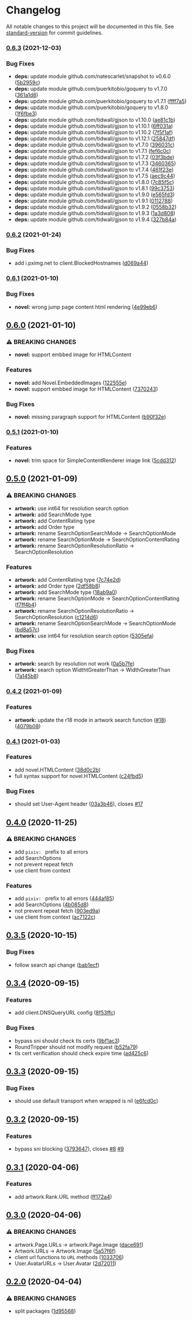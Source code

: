 # Changelog

All notable changes to this project will be documented in this file. See [standard-version](https://github.com/conventional-changelog/standard-version) for commit guidelines.

### [0.6.3](https://github.com/NateScarlet/pixiv/compare/v0.6.2...v0.6.3) (2021-12-03)


### Bug Fixes

* **deps:** update module github.com/natescarlet/snapshot to v0.6.0 ([5b2959c](https://github.com/NateScarlet/pixiv/commit/5b2959c53eecca4789c8c4a7cd04ba0ddf9ce583))
* **deps:** update module github.com/puerkitobio/goquery to v1.7.0 ([361a1d8](https://github.com/NateScarlet/pixiv/commit/361a1d875419ea5257baf4a8cfa47987e669b7e0))
* **deps:** update module github.com/puerkitobio/goquery to v1.7.1 ([ffff7a5](https://github.com/NateScarlet/pixiv/commit/ffff7a58dbef0994b6abce036321d35a017fca11))
* **deps:** update module github.com/puerkitobio/goquery to v1.8.0 ([1f6fbe3](https://github.com/NateScarlet/pixiv/commit/1f6fbe369f9137a6a76ef12b46e289c6bca5ed38))
* **deps:** update module github.com/tidwall/gjson to v1.10.0 ([ae81c1b](https://github.com/NateScarlet/pixiv/commit/ae81c1b0517544c4ff99f68256ae2aa5ecbb8a47))
* **deps:** update module github.com/tidwall/gjson to v1.10.1 ([6ff031a](https://github.com/NateScarlet/pixiv/commit/6ff031a3e13191d4609f75a1bda3634e0f02ae5e))
* **deps:** update module github.com/tidwall/gjson to v1.10.2 ([7f5f1af](https://github.com/NateScarlet/pixiv/commit/7f5f1af32c833f78e3b657a8de30e04189dfb9b6))
* **deps:** update module github.com/tidwall/gjson to v1.12.1 ([25847df](https://github.com/NateScarlet/pixiv/commit/25847df93926bfc26ee630f8af403cc1b3ab4e92))
* **deps:** update module github.com/tidwall/gjson to v1.7.0 ([396031c](https://github.com/NateScarlet/pixiv/commit/396031ce4077966f5c5d4b11e67ed5bd1600146d))
* **deps:** update module github.com/tidwall/gjson to v1.7.1 ([fef6c0c](https://github.com/NateScarlet/pixiv/commit/fef6c0c4d76b9494443ae87394146ba4a821bc01))
* **deps:** update module github.com/tidwall/gjson to v1.7.2 ([03f3bde](https://github.com/NateScarlet/pixiv/commit/03f3bde9eb88039bea69104b4ef8c9b511504f3c))
* **deps:** update module github.com/tidwall/gjson to v1.7.3 ([3460365](https://github.com/NateScarlet/pixiv/commit/3460365374c27ec1a1b61352b919e90049f9bc0b))
* **deps:** update module github.com/tidwall/gjson to v1.7.4 ([461f23e](https://github.com/NateScarlet/pixiv/commit/461f23e65ccb6ebcbfa1f4427baf30c510a44ce0))
* **deps:** update module github.com/tidwall/gjson to v1.7.5 ([aec9c44](https://github.com/NateScarlet/pixiv/commit/aec9c44530e5a35a3c24af91ace44a2114f932bd))
* **deps:** update module github.com/tidwall/gjson to v1.8.0 ([7c85f5c](https://github.com/NateScarlet/pixiv/commit/7c85f5cb8999004b5b9a8384c0bcc2eecb31c3ec))
* **deps:** update module github.com/tidwall/gjson to v1.8.1 ([99c3753](https://github.com/NateScarlet/pixiv/commit/99c3753c18fc7a0c150332bacbbe29f6a32869fe))
* **deps:** update module github.com/tidwall/gjson to v1.9.0 ([e565fd3](https://github.com/NateScarlet/pixiv/commit/e565fd3016be7a9032bfaef7f43cbef916450890))
* **deps:** update module github.com/tidwall/gjson to v1.9.1 ([0112788](https://github.com/NateScarlet/pixiv/commit/0112788d5fdf0c94bd0c7c3513d7e8ced972a544))
* **deps:** update module github.com/tidwall/gjson to v1.9.2 ([0558b32](https://github.com/NateScarlet/pixiv/commit/0558b32b4d2b0e0036a108ec11a2690c1180ef60))
* **deps:** update module github.com/tidwall/gjson to v1.9.3 ([1a3d808](https://github.com/NateScarlet/pixiv/commit/1a3d8088d11af6b1b37b188e7620bab317265041))
* **deps:** update module github.com/tidwall/gjson to v1.9.4 ([327b84a](https://github.com/NateScarlet/pixiv/commit/327b84aaeb1fa73aba19a8d907929587cf5e6e52))

### [0.6.2](https://github.com/NateScarlet/pixiv/compare/v0.6.1...v0.6.2) (2021-01-24)


### Bug Fixes

* add i.pximg.net to client.BlockedHostnames ([d069a44](https://github.com/NateScarlet/pixiv/commit/d069a447485cddfe713dff46f9c3f0c1074be5c2))

### [0.6.1](https://github.com/NateScarlet/pixiv/compare/v0.6.0...v0.6.1) (2021-01-10)


### Bug Fixes

* **novel:** wrong jump page content html rendering ([4e99eb6](https://github.com/NateScarlet/pixiv/commit/4e99eb671154e8ef3fcc66c8d2cc73fdc59fd90d))

## [0.6.0](https://github.com/NateScarlet/pixiv/compare/v0.5.1...v0.6.0) (2021-01-10)


### ⚠ BREAKING CHANGES

* **novel:** support embbed image for HTMLContent

### Features

* **novel:** add Novel.EmbeddedImages ([122555e](https://github.com/NateScarlet/pixiv/commit/122555efe3106c645f34d062321676f8f28d3fe4))
* **novel:** support embbed image for HTMLContent ([7370243](https://github.com/NateScarlet/pixiv/commit/7370243cfc033569d4479c700269fbb4fc10896b))


### Bug Fixes

* **novel:** missing paragraph support for HTMLContent ([b90f32e](https://github.com/NateScarlet/pixiv/commit/b90f32ebcb67967d798023c233bd77d23aba36e4))

### [0.5.1](https://github.com/NateScarlet/pixiv/compare/v0.5.0...v0.5.1) (2021-01-10)


### Features

* **novel:** trim space for SimpleContentRenderer image link ([5cdd312](https://github.com/NateScarlet/pixiv/commit/5cdd312b8a02bcca10802ed873ef39f203f291c9))

## [0.5.0](https://github.com/NateScarlet/pixiv/compare/v0.4.2...v0.5.0) (2021-01-09)


### ⚠ BREAKING CHANGES

* **artwork:** use int64 for resolution search option
* **artwork:** add SearchMode type
* **artwork:** add ContentRating type
* **artwork:** add Order type
* **artwork:** rename SearchOptionSearchMode -> SearchOptionMode
* **artwork:** rename SearchOptionMode -> SearchOptionContentRating
* **artwork:** rename SearchOptionResolutionRatio -> SearchOptionResolution

### Features

* **artwork:** add ContentRating type ([7c74e2d](https://github.com/NateScarlet/pixiv/commit/7c74e2de075dc56d2869e8019742638e72070588))
* **artwork:** add Order type ([2df58b8](https://github.com/NateScarlet/pixiv/commit/2df58b8940bf6f8cc2da48087e4331c46ac2833b))
* **artwork:** add SearchMode type ([18ab9a0](https://github.com/NateScarlet/pixiv/commit/18ab9a04c756735c971e32bad0a93a5f4aab7b8a))
* **artwork:** rename SearchOptionMode -> SearchOptionContentRating ([f7ff4b4](https://github.com/NateScarlet/pixiv/commit/f7ff4b49e0901085e87ec321cbe602cba19d68df))
* **artwork:** rename SearchOptionResolutionRatio -> SearchOptionResolution ([c1214d6](https://github.com/NateScarlet/pixiv/commit/c1214d6a827d1c8b169da9864f411252002af041))
* **artwork:** rename SearchOptionSearchMode -> SearchOptionMode ([bd8a57c](https://github.com/NateScarlet/pixiv/commit/bd8a57c5d6bc620edc49c15c5c3bdc8cfdc9fadf))
* **artwork:** use int64 for resolution search option ([5305efa](https://github.com/NateScarlet/pixiv/commit/5305efaa5f27082fe4f21bb561872be364b85477))


### Bug Fixes

* **artwork:** search by resolution not work ([0a5b7fe](https://github.com/NateScarlet/pixiv/commit/0a5b7fe89ab3695e0e85496e2cf353b10d51102f))
* **artwork:** search option WidthtGreaterThan -> WidthGreaterThan ([7a145b8](https://github.com/NateScarlet/pixiv/commit/7a145b8a51b52e0be741ffe3d8a7d9fc2e597f74))

### [0.4.2](https://github.com/NateScarlet/pixiv/compare/v0.4.1...v0.4.2) (2021-01-09)


### Features

* **artwork:** update the r18 mode in artwork search function ([#18](https://github.com/NateScarlet/pixiv/issues/18)) ([4079b08](https://github.com/NateScarlet/pixiv/commit/4079b08d50f2ff8951f01d22f3d59318b541dfa3))

### [0.4.1](https://github.com/NateScarlet/pixiv/compare/v0.4.0...v0.4.1) (2021-01-03)


### Features

* add novel.HTMLContent ([38d0c2b](https://github.com/NateScarlet/pixiv/commit/38d0c2b17e74e9091fa3ca0ff704fa6e9e1d76bc))
* full syntax support for novel.HTMLContent ([c24fbd5](https://github.com/NateScarlet/pixiv/commit/c24fbd572b3a8c4caa6c7648164d033f7f4d6fc5))


### Bug Fixes

* should set User-Agent header ([03a3b46](https://github.com/NateScarlet/pixiv/commit/03a3b46b3b0de7f5943631e792f71b0af766ab79)), closes [#17](https://github.com/NateScarlet/pixiv/issues/17)

## [0.4.0](https://github.com/NateScarlet/pixiv/compare/v0.3.5...v0.4.0) (2020-11-25)


### ⚠ BREAKING CHANGES

* add `pixiv: ` prefix to all errors
* add SearchOptions
* not prevent repeat fetch
* use client from context

### Features

* add `pixiv: ` prefix to all errors ([444af85](https://github.com/NateScarlet/pixiv/commit/444af85c41d1f8757871d393c2435cf1f856c71f))
* add SearchOptions ([4b085d8](https://github.com/NateScarlet/pixiv/commit/4b085d85842901033a0a4e60a9cad4abc86ba6a8))
* not prevent repeat fetch ([903ed9a](https://github.com/NateScarlet/pixiv/commit/903ed9a3fa96de25e8acf711e5deaec063dd52cd))
* use client from context ([ac7122c](https://github.com/NateScarlet/pixiv/commit/ac7122cdeb6c51c82a1d1a15d81744a1cb2fd033))

## [0.3.5](https://github.com/NateScarlet/pixiv/compare/v0.3.4...v0.3.5) (2020-10-15)

### Bug Fixes

- follow search api change ([bab1ecf](https://github.com/NateScarlet/pixiv/commit/bab1ecfadf459be0e7ed0f310e460e9e3fd3a6d0))

## [0.3.4](https://github.com/NateScarlet/pixiv/compare/v0.3.3...v0.3.4) (2020-09-15)

### Features

- add client.DNSQueryURL config ([8f53ffc](https://github.com/NateScarlet/pixiv/commit/8f53ffc05c26060124e3c6d2507ab984671e4c62))

### Bug Fixes

- bypass sni should check tls certs ([9bf1ac3](https://github.com/NateScarlet/pixiv/commit/9bf1ac38221b2774a488639576b274d5a8f7f3f4))
- RoundTripper should not modify request ([b52fa79](https://github.com/NateScarlet/pixiv/commit/b52fa794e75502d06514cca611804a54cd878a1b))
- tls cert verification should check expire time ([ad425c6](https://github.com/NateScarlet/pixiv/commit/ad425c628897908310983675fec513ec91f83085))

## [0.3.3](https://github.com/NateScarlet/pixiv/compare/v0.3.2...v0.3.3) (2020-09-15)

### Bug Fixes

- should use default transport when wrapped is nil ([e6fcd0c](https://github.com/NateScarlet/pixiv/commit/e6fcd0cd9455a4ba7c2bde168965c4ccede407c1))

## [0.3.2](https://github.com/NateScarlet/pixiv/compare/v0.3.1...v0.3.2) (2020-09-15)

### Features

- bypass sni blocking ([3793647](https://github.com/NateScarlet/pixiv/commit/3793647c0bd250b9ea5c3e1ab1e92880c48f7410)), closes [#8](https://github.com/NateScarlet/pixiv/issues/8) [#9](https://github.com/NateScarlet/pixiv/issues/9)

## [0.3.1](https://github.com/NateScarlet/pixiv/compare/v0.3.0...v0.3.1) (2020-04-06)

### Features

- add artwork.Rank.URL method ([ff172a4](https://github.com/NateScarlet/pixiv/commit/ff172a4c984ab19d62667645b53d75c6fdf014c5))

## [0.3.0](https://github.com/NateScarlet/pixiv/compare/v0.2.0...v0.3.0) (2020-04-06)

### ⚠ BREAKING CHANGES

- artwork.Page.URLs -> artwork.Page.Image ([dace691](https://github.com/NateScarlet/pixiv/commit/dace691cf717c56ef68309a9592c6c6a2ef7dec2))
- Artwork.URLs -> Artwork.Image ([5a57f6f](https://github.com/NateScarlet/pixiv/commit/5a57f6fad70096f3532d34658b344043b9f21765))
- client url functions to `URL` methods ([1033706](https://github.com/NateScarlet/pixiv/commit/1033706b032001904aad6fbefcac930f87219edc))
- User.AvatarURLs -> User.Avatar ([2d72011](https://github.com/NateScarlet/pixiv/commit/2d72011b2ef33e6f6d7f57d1cb4cfe91c94af764))

## [0.2.0](https://github.com/NateScarlet/pixiv/compare/v0.1.1...v0.2.0) (2020-04-04)

### ⚠ BREAKING CHANGES

- split packages ([1d95568](https://github.com/NateScarlet/pixiv/commit/1d955684115c6c59717617b3d7f2655f1e4bc73e))
